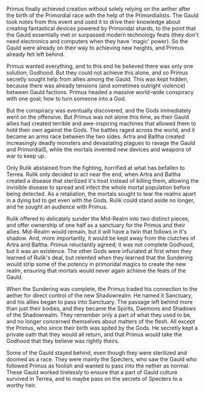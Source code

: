 Primus finally achieved creation without solely relying on the aether after the birth of the Primordial race with the help of the Primordialists. The Gauld took notes from this event and used it to drive their knowledge about creating fantastical devices powered by Primoridal shards, to the point that the Gauld essentially met or surpassed modern technology feats (they don't need electronics and computers when they have 'magic' power). So the Gauld were already on their way to achieving new heights, and Primus already felt left behind.

Primus wanted everything, and to this end he believed there was only one solution; Godhood. But they could not achieve this alone, and so Primus secretly sought help from allies among the Gauld. This was kept hidden, because there was already tensions (and sometimes outright violence) between Gauld factions. Primus headed a massive world-wide conspiracy with one goal; how to turn someone into a God.

But the conspiracy was eventually discovered, and the Gods immediately went on the offensive. But Primus was not alone this time, as their Gauld allies had created terrible and awe-inspiring machines that allowed them to hold their own against the Gods. The battles raged across the world, and it became an arms race between the two sides. Artra and Baltha created increasingly deadly monsters and devastating plagues to ravage the Gauld and PrimordialS, while the mortals invented new devices and weapons of war to keep up.

Only Rulik abstained from the fighting, horrified at what has befallen to Terrea. Rulik only decided to act near the end, when Artra and Baltha created a disease that sterilized it's host instead of killing them, allowing the invisible disease to spread and infect the whole mortal population before being detected. As a retaliation, the mortals sought to tear the realms apart in a dying bid to get even with the Gods. Rulik could stand aside no longer, and he sought an audience with Primus.

Rulik offered to delicately sunder the Mid-Realm into two distinct pieces, and offer ownership of one half as a sanctuary for the Primus and their allies. Mid-Realm would remain, but it will have a twin that follows in it's shadow. And, more importantly, it would be kept away from the clutches of Artra and Baltha. Primus reluctantly agreed; it was not complete Godhood, but it was an existence. The other Gods were infuriated at first when they learned of Rulik's deal, but relented when they learned that the Sundering would strip some of the potency in primoridal magics to create the new realm, ensuring that mortals would never again achieve the feats of the Gauld.

When the Sundering was complete, the Primus traded his connection to the aether for direct control of the new Shadowrealm. He named it Sanctuary, and his allies began to pass into Sanctuary. The passage left behind more than just their bodies, and they became the Spirits, Daemons and Shadows of the Shadowrealm. They remember only a part of what they used to be, and no longer concerned themselves about matters of the flesh. All except the Primus, who since their birth was spited by the Gods. He secretly kept a private oath that they would all return, and that Primus would take the Godhood that they believe was rightly theirs.

Some of the Gauld stayed behind, even though they were sterilized and doomed as a race. They were mainly the Specters, who saw the Gauld who followed Primus as foolish and wanted to pass into the nether as normal. These Gauld worked tirelessly to ensure that a part of Gauld culture survived in Terrea, and to maybe pass on the secrets of Specters to a worthy heir.

